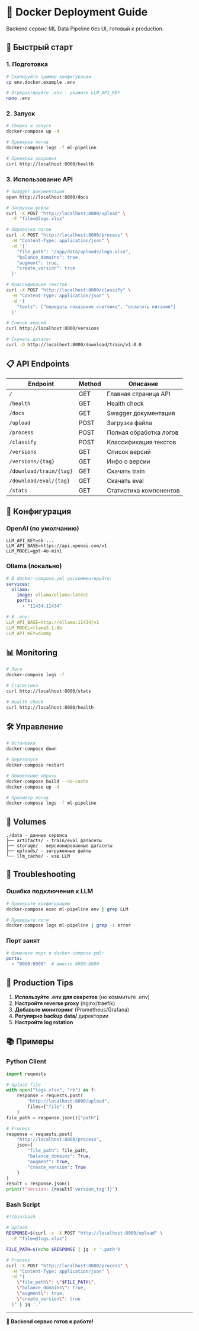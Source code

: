 # 🐳 Docker Deployment Guide

Backend сервис ML Data Pipeline без UI, готовый к production.

## 🚀 Быстрый старт

### 1. Подготовка

```bash
# Скопируйте пример конфигурации
cp env.docker.example .env

# Отредактируйте .env - укажите LLM_API_KEY
nano .env
```

### 2. Запуск

```bash
# Сборка и запуск
docker-compose up -d

# Проверка логов
docker-compose logs -f ml-pipeline

# Проверка здоровья
curl http://localhost:8000/health
```

### 3. Использование API

```bash
# Swagger документация
open http://localhost:8000/docs

# Загрузка файла
curl -X POST "http://localhost:8000/upload" \
  -F "file=@logs.xlsx"

# Обработка логов
curl -X POST "http://localhost:8000/process" \
  -H "Content-Type: application/json" \
  -d '{
    "file_path": "/app/data/uploads/logs.xlsx",
    "balance_domains": true,
    "augment": true,
    "create_version": true
  }'

# Классификация текстов
curl -X POST "http://localhost:8000/classify" \
  -H "Content-Type: application/json" \
  -d '{
    "texts": ["передать показания счетчика", "оплатить питание"]
  }'

# Список версий
curl http://localhost:8000/versions

# Скачать датасет
curl -O http://localhost:8000/download/train/v1.0.0
```

## 📋 API Endpoints

| Endpoint | Method | Описание |
|----------|--------|----------|
| `/` | GET | Главная страница API |
| `/health` | GET | Health check |
| `/docs` | GET | Swagger документация |
| `/upload` | POST | Загрузка файла |
| `/process` | POST | Полная обработка логов |
| `/classify` | POST | Классификация текстов |
| `/versions` | GET | Список версий |
| `/versions/{tag}` | GET | Инфо о версии |
| `/download/train/{tag}` | GET | Скачать train |
| `/download/eval/{tag}` | GET | Скачать eval |
| `/stats` | GET | Статистика компонентов |

## 🔧 Конфигурация

### OpenAI (по умолчанию)

```env
LLM_API_KEY=sk-...
LLM_API_BASE=https://api.openai.com/v1
LLM_MODEL=gpt-4o-mini
```

### Ollama (локально)

```yaml
# В docker-compose.yml раскомментируйте:
services:
  ollama:
    image: ollama/ollama:latest
    ports:
      - "11434:11434"

# В .env:
LLM_API_BASE=http://ollama:11434/v1
LLM_MODEL=llama3.1:8b
LLM_API_KEY=dummy
```

## 📊 Monitoring

```bash
# Логи
docker-compose logs -f

# Статистика
curl http://localhost:8000/stats

# Health check
curl http://localhost:8000/health
```

## 🛠️ Управление

```bash
# Остановка
docker-compose down

# Перезапуск
docker-compose restart

# Обновление образа
docker-compose build --no-cache
docker-compose up -d

# Просмотр логов
docker-compose logs -f ml-pipeline
```

## 📁 Volumes

```
./data - данные сервиса
├── artifacts/ - train/eval датасеты
├── storage/ - версионированные датасеты
├── uploads/ - загруженные файлы
└── llm_cache/ - кэш LLM
```

## 🚨 Troubleshooting

### Ошибка подключения к LLM

```bash
# Проверьте конфигурацию
docker-compose exec ml-pipeline env | grep LLM

# Проверьте логи
docker-compose logs ml-pipeline | grep -i error
```

### Порт занят

```yaml
# Измените порт в docker-compose.yml:
ports:
  - "8080:8000"  # вместо 8000:8000
```

## 🎯 Production Tips

1. **Используйте .env для секретов** (не коммитьте .env)
2. **Настройте reverse proxy** (nginx/traefik)
3. **Добавьте мониторинг** (Prometheus/Grafana)
4. **Регулярно backup data/** директории
5. **Настройте log rotation**

## 📚 Примеры

### Python Client

```python
import requests

# Upload file
with open("logs.xlsx", "rb") as f:
    response = requests.post(
        "http://localhost:8000/upload",
        files={"file": f}
    )
file_path = response.json()["path"]

# Process
response = requests.post(
    "http://localhost:8000/process",
    json={
        "file_path": file_path,
        "balance_domains": True,
        "augment": True,
        "create_version": True
    }
)
result = response.json()
print(f"Version: {result['version_tag']}")
```

### Bash Script

```bash
#!/bin/bash

# Upload
RESPONSE=$(curl -s -X POST "http://localhost:8000/upload" \
  -F "file=@logs.xlsx")

FILE_PATH=$(echo $RESPONSE | jq -r '.path')

# Process
curl -X POST "http://localhost:8000/process" \
  -H "Content-Type: application/json" \
  -d "{
    \"file_path\": \"$FILE_PATH\",
    \"balance_domains\": true,
    \"augment\": true,
    \"create_version\": true
  }" | jq '.'
```

---

**🐳 Backend сервис готов к работе!**

